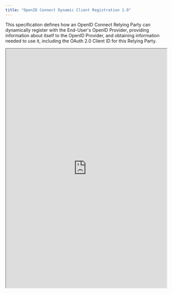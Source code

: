 ```yaml
---
title: "OpenID Connect Dynamic Client Registration 1.0"
---
```


This specification defines how an OpenID Connect Relying Party can dynamically register with the End-User's OpenID Provider, providing information about itself to the OpenID Provider, and obtaining information needed to use it, including the OAuth 2.0 Client ID for this Relying Party.

<iframe height="750" width="100%" src="https://ewelton.github.io/ktest/wiki.html#OpenID%20Connect%20Dynamic%20Client%20Registration%201.0"></iframe>
